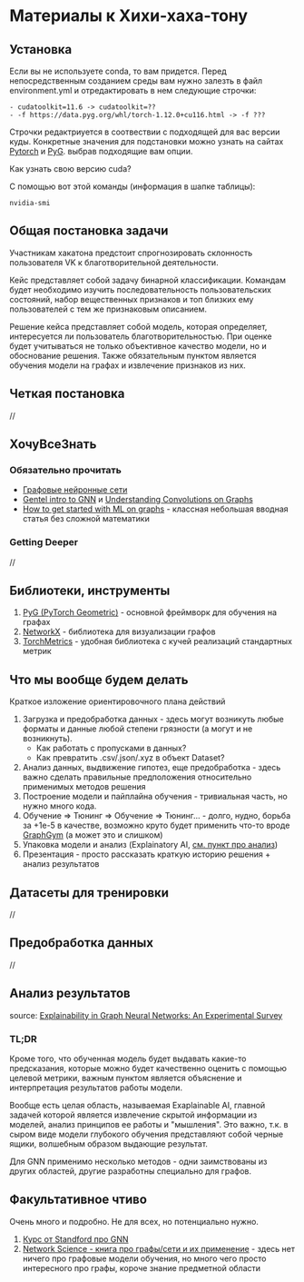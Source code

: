 # Материалы к Хихи-хаха-тону

## Установка

Если вы не используете conda, то вам придется. Перед непосредственным созданием среды вам нужно залезть в файл environment.yml и отредактировать в нем следующие строчки:

```
- cudatoolkit=11.6 -> cudatoolkit=??
- -f https://data.pyg.org/whl/torch-1.12.0+cu116.html -> -f ???
```

Строчки редактриуется в соотвествии с подходящей для вас версии куды. Конкретные значения для подстановки можно узнать на сайтах [Pytorch](https://pytorch.org/) и [PyG](https://pytorch-geometric.readthedocs.io/en/latest/notes/installation.html). выбрав подходящие вам опции.

Как узнать свою версию cuda?

С помощью вот этой команды (информация в шапке таблицы):

```
nvidia-smi
```

## Общая постановка задачи

Участникам хакатона предстоит спрогнозировать склонность пользователя VK к благотворительной деятельности.

Кейс представляет собой задачу бинарной классификации. Командам будет необходимо изучить последовательность пользовательских состояний, набор вещественных признаков и топ близких ему пользователей с тем же признаковым описанием.

Решение кейса представляет собой модель, которая определяет, интересуется ли пользователь благотворительностью. При оценке будет учитываться не только объективное качество модели, но и обоснование решения. Также обязательным пунктом является обучения модели на графах и извлечение признаков из них.

## Четкая постановка

//

## ХочуВсеЗнать

### Обязательно прочитать

- [Графовые нейронные сети](https://alexanderdyakonov.wordpress.com/2021/12/30/gnn/)
- [Gentel intro to GNN](https://distill.pub/2021/gnn-intro/) и [Understanding Convolutions on Graphs](https://distill.pub/2021/understanding-gnns/)
- [How to get started with ML on graphs](https://medium.com/octavian-ai/how-to-get-started-with-machine-learning-on-graphs-7f0795c83763) - классная небольшая вводная статья без сложной математики

### Getting Deeper

//

## Библиотеки, инструменты

1. [PyG (PyTorch Geometric)](https://pytorch-geometric.readthedocs.io/en/latest/) - основной фреймворк для обучения на графах
2. [NetworkX](https://networkx.org/) - библиотека для визуализации графов
3. [TorchMetrics](https://torchmetrics.readthedocs.io/en/latest/) - удобная библиотека с кучей реализаций стандартных метрик

## Что мы вообще будем делать

Краткое изложение ориентировочного плана действий

1. Загрузка и предобработка данных - здесь могут возникуть любые форматы и данные любой степени грязности (а могут и не возникнуть).
   - Как работать с пропусками в данных?
   - Как превратить .csv/.json/.xyz в объект Dataset?
2. Анализ данных, выдвижение гипотез, еще предобработка - здесь важно сделать правильные предположения относительно применимых методов решения
3. Построение модели и пайплайна обучения - тривиальная часть, но нужно много кода.
4. Обучение => Тюнинг => Обучение => Тюнинг... - долго, нудно, борьба за +1e-5 в качестве, возможно круто будет применить что-то вроде [GraphGym](https://pytorch-geometric.readthedocs.io/en/latest/notes/graphgym.html#) (а может это и слишком)
5. Упаковка модели и анализ (Explainatory AI, [см. пункт про анализ](#анализ-результатов))
6. Презентация - просто рассказать краткую историю решения + анализ результатов

## Датасеты для тренировки

//

## Предобработка данных

//

## Анализ результатов

source: [Explainability in Graph Neural Networks: An Experimental Survey](https://arxiv.org/pdf/2203.09258.pdf)

### TL;DR

Кроме того, что обученная модель будет выдавать какие-то предсказания, которые можно будет качественно оценить с помощью целевой метрики, важным пунктом является объяснение и интерпретация результатов работы модели.

Вообще есть целая область, называемая Exaplainable AI, главной задачей которой является извлечение скрытой информации из моделей, анализ принципов ее работы и "мышления". Это важно, т.к. в сыром виде модели глубокого обучения представляют собой черные ящики, волшебным образом выдающие результат.

Для GNN применимо несколько методов - одни заимствованы из других областей, другие разработны специально для графов.

## Факультативное чтиво

Очень много и подробно. Не для всех, но потенциально нужно.

1. [Курс от Standford про GNN](http://web.stanford.edu/class/cs224w/)
2. [Network Science - книга про графы/сети и их применение](http://networksciencebook.com/) - здесь нет ничего про графовые модели обучения, но много чего просто интересного про графы, короче знание предметной области
